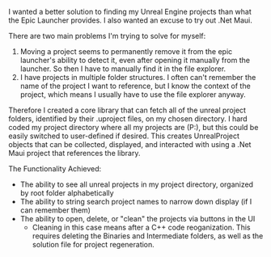 I wanted a better solution to finding my Unreal Engine projects than what the Epic Launcher provides. I also wanted an excuse to try out .Net Maui.

There are two main problems I'm trying to solve for myself:
1) Moving a project seems to permanently remove it from the epic launcher's ability to detect it, even after opening it manually from the launcher. So then I have to manually find it in the file explorer.
2) I have projects in multiple folder structures. I often can't remember the name of the project I want to reference, but I know the context of the project, which means I usually have to use the file explorer anyway.

Therefore I created a core library that can fetch all of the unreal project folders, identified by their .uproject files, on my chosen directory.
I hard coded my project directory where all my projects are (P:), but this could be easily switched to user-defined if desired.
This creates UnrealProject objects that can be collected, displayed, and interacted with using a .Net Maui project that references the library.

The Functionality Achieved:
- The ability to see all unreal projects in my project directory, organized by root folder alphabetically
- The ability to string search project names to narrow down display (if I can remember them)
- The ability to open, delete, or "clean" the projects via buttons in the UI
    - Cleaning in this case means after a C++ code reoganization. This requires deleting the Binaries and Intermediate folders, as well as the solution file for project regeneration.
